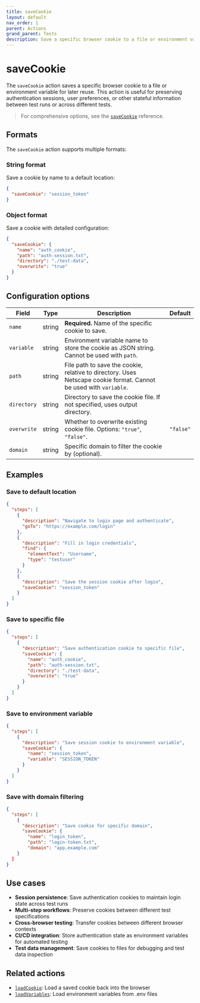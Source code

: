 ```yaml
---
title: saveCookie
layout: default
nav_order: 1
parent: Actions
grand_parent: Tests
description: Save a specific browser cookie to a file or environment variable for later reuse.
---
```


# saveCookie

The `saveCookie` action saves a specific browser cookie to a file or environment variable for later reuse. This action is useful for preserving authentication sessions, user preferences, or other stateful information between test runs or across different tests.

> For comprehensive options, see the [`saveCookie`](/docs/references/schemas/saveCookie) reference.

## Formats

The `saveCookie` action supports multiple formats:

### String format

Save a cookie by name to a default location:

```json
{
  "saveCookie": "session_token"
}
```

### Object format

Save a cookie with detailed configuration:

```json
{
  "saveCookie": {
    "name": "auth_cookie",
    "path": "auth-session.txt",
    "directory": "./test-data",
    "overwrite": "true"
  }
}
```

## Configuration options

| Field | Type | Description | Default |
|-------|------|-------------|---------|
| `name` | string | **Required.** Name of the specific cookie to save. | |
| `variable` | string | Environment variable name to store the cookie as JSON string. Cannot be used with `path`. | |
| `path` | string | File path to save the cookie, relative to directory. Uses Netscape cookie format. Cannot be used with `variable`. | |
| `directory` | string | Directory to save the cookie file. If not specified, uses output directory. | |
| `overwrite` | string | Whether to overwrite existing cookie file. Options: `"true"`, `"false"`. | `"false"` |
| `domain` | string | Specific domain to filter the cookie by (optional). | |

## Examples

### Save to default location

```json
{
  "steps": [
    {
      "description": "Navigate to login page and authenticate",
      "goTo": "https://example.com/login"
    },
    {
      "description": "Fill in login credentials",
      "find": {
        "elementText": "Username",
        "type": "testuser"
      }
    },
    {
      "description": "Save the session cookie after login",
      "saveCookie": "session_token"
    }
  ]
}
```

### Save to specific file

```json
{
  "steps": [
    {
      "description": "Save authentication cookie to specific file",
      "saveCookie": {
        "name": "auth_cookie",
        "path": "auth-session.txt",
        "directory": "./test-data",
        "overwrite": "true"
      }
    }
  ]
}
```

### Save to environment variable

```json
{
  "steps": [
    {
      "description": "Save session cookie to environment variable",
      "saveCookie": {
        "name": "session_token",
        "variable": "SESSION_TOKEN"
      }
    }
  ]
}
```

### Save with domain filtering

```json
{
  "steps": [
    {
      "description": "Save cookie for specific domain",
      "saveCookie": {
        "name": "login_token",
        "path": "login-token.txt",
        "domain": "app.example.com"
    }
  ]
}
```

## Use cases

- **Session persistence**: Save authentication cookies to maintain login state across test runs
- **Multi-step workflows**: Preserve cookies between different test specifications
- **Cross-browser testing**: Transfer cookies between different browser contexts
- **CI/CD integration**: Store authentication state as environment variables for automated testing
- **Test data management**: Save cookies to files for debugging and test data inspection

## Related actions

- [`loadCookie`](/docs/get-started/actions/loadCookie): Load a saved cookie back into the browser
- [`loadVariables`](/docs/get-started/actions/loadVariables): Load environment variables from .env files